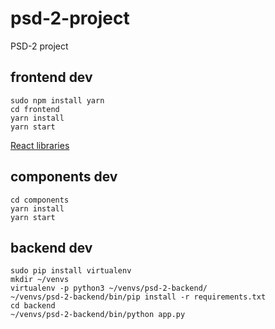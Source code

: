 # psd-2-project
PSD-2 project

## frontend dev

    sudo npm install yarn
    cd frontend
    yarn install
    yarn start

[React libraries](https://github.com/brillout/awesome-react-components)

## components dev

    cd components
    yarn install
    yarn start

## backend dev

    sudo pip install virtualenv
    mkdir ~/venvs
    virtualenv -p python3 ~/venvs/psd-2-backend/
    ~/venvs/psd-2-backend/bin/pip install -r requirements.txt
    cd backend
    ~/venvs/psd-2-backend/bin/python app.py